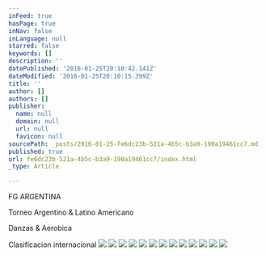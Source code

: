 ```yaml
---
inFeed: true
hasPage: true
inNav: false
inLanguage: null
starred: false
keywords: []
description: ''
datePublished: '2016-01-25T20:10:42.141Z'
dateModified: '2016-01-25T20:10:15.399Z'
title: ''
author: []
authors: []
publisher:
  name: null
  domain: null
  url: null
  favicon: null
sourcePath: _posts/2016-01-25-fe6dc23b-521a-4b5c-b3a9-190a19461cc7.md
published: true
url: fe6dc23b-521a-4b5c-b3a9-190a19461cc7/index.html
_type: Article

---
```

FG ARGENTINA

Torneo Argentino & Latino Americano

Danzas & Aerobica

Clasificacion internacional
![](https://the-grid-user-content.s3-us-west-2.amazonaws.com/742d2352-3f39-4a6c-96d8-6e1fba1613d8.jpg)
![](https://the-grid-user-content.s3-us-west-2.amazonaws.com/2e640509-db29-4855-b38e-ee9d2c94346f.jpg)
![](https://the-grid-user-content.s3-us-west-2.amazonaws.com/e24992ec-0cc4-4348-aa06-bfec93da0620.jpg)
![](https://the-grid-user-content.s3-us-west-2.amazonaws.com/8f9ae6b7-125f-48b1-8102-6a6a3e84d421.jpg)
![](https://the-grid-user-content.s3-us-west-2.amazonaws.com/92896eb2-003d-403a-92fd-95ed8a053707.jpg)
![](https://the-grid-user-content.s3-us-west-2.amazonaws.com/774252d8-16d1-426a-b340-c3355f91438f.jpg)
![](https://the-grid-user-content.s3-us-west-2.amazonaws.com/dd4e0387-30a4-4502-9a02-8149aa806159.jpg)
![](https://the-grid-user-content.s3-us-west-2.amazonaws.com/d069bfde-2ae6-4664-847f-4f2db66ebd55.jpg)
![](https://the-grid-user-content.s3-us-west-2.amazonaws.com/8d8c4f4c-fa30-435e-b6d0-1597cf48e6e9.jpg)
![](https://the-grid-user-content.s3-us-west-2.amazonaws.com/beda42d0-195c-48df-8b10-f2c045f66fdc.jpg)
![](https://the-grid-user-content.s3-us-west-2.amazonaws.com/858b4592-3318-4e58-b341-8b4bb9e20109.jpg)
![](https://the-grid-user-content.s3-us-west-2.amazonaws.com/0e8fd480-eadf-489a-b880-1c6984dea9ca.jpg)
![](https://the-grid-user-content.s3-us-west-2.amazonaws.com/d5ce31c1-4e69-4212-ae23-a9bb51d3249a.jpg)